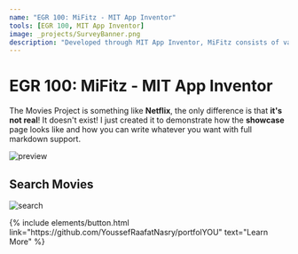 ```yaml
---
name: "EGR 100: MiFitz - MIT App Inventor"
tools: [EGR 100, MIT App Inventor]
image: _projects/SurveyBanner.png
description: "Developed through MIT App Inventor, MiFitz consists of various interfaces which help users to successfully select and save new outfits in a fashion similar to a catalog. The app provides various options for user input so that the user can customize their in-app closets as they deem fit."
---
```


# EGR 100: MiFitz - MIT App Inventor

The Movies Project is something like **Netflix**, the only difference is that **it's not real**! It doesn't exist! I just created it to demonstrate how the **showcase** page looks like and how you can write whatever you want with full markdown support.

![preview](https://www.sketchappsources.com/resources/source-image/we-were-soldiers-landing-page-dbruggisser.jpg)

## Search Movies

![search](https://www.sketchappsources.com/resources/source-image/microsoft-windows-10-virtual-keyboard-diogo-sousa.png)

<p class="text-center">
{% include elements/button.html link="https://github.com/YoussefRaafatNasry/portfolYOU" text="Learn More" %}
</p>